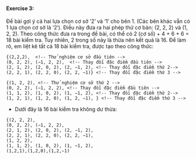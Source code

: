#### Exercise 3:
Đề bài gợi ý cả hai lựa chọn cơ sở ‘2’ và ‘1’ cho bên 1. (Các bên khác vẫn có 1 lựa chọn cơ sở là ‘2’). Điều này đưa ra hai phép thử cơ bản: (2, 2, 2) và (1, 2, 2). Theo công thức đưa ra trong đề bài, có thể có 2 (cơ số) + 4 + 6 + 6 = 18 bài kiểm tra. Tuy nhiên, 2 trong số này là thừa nên kết quả là 16. Để làm rõ, em liệt kê tất cả 18 bài kiểm tra, được tạo theo công thức:
```
{(2,2,2),  <!-- Thử nghiệm cơ sở đầu tiên -->
(0, 2, 2), (−1, 2, 2),  <!-- Thay đổi đặc điểm đầu tiên -->
(2, 1, 2), (2, 0, 2), (2, −1, 2), <!-- Thay đổi đặc điểm thứ 2-->
(2, 2, 1), (2, 2, 0), (2, 2, −1)} <!-- Thay đổi đặc điểm thứ 3 -->
```
```
{(1, 2, 2), <!-- Thử nghiệm cơ sở thứ 2 -->
(0, 2, 2), (−1, 2, 2), <!-- Thay đổi đặc điểm đầu tiên -->
(1, 1, 2), (1, 0, 2), (1, −1, 2), <!-- Thay đổi đặc điểm thứ 2-->
(1, 2, 1), (1, 2, 0), (1, 2, −1), } <!-- Thay đổi đặc điểm thứ 3 -->
```
- Dưới đây là 16 bài kiểm tra không dư thừa:
```
{(2, 2, 2),
(0, 2, 2), (−1, 2, 2),
(2, 1, 2), (2, 0, 2), (2, −1, 2),
(2, 2, 1), (2, 2, 0), (2, 2, −1), 
(1, 2, 2),
(1, 1, 2), (1, 0, 2), (1, −1, 2), 
(1,2,1),(1,2,0),(1,2,−1)
```
